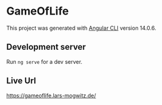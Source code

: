 # GameOfLife

This project was generated with [Angular CLI](https://github.com/angular/angular-cli) version 14.0.6.

## Development server

Run `ng serve` for a dev server.

## Live Url

https://gameoflife.lars-mogwitz.de/
